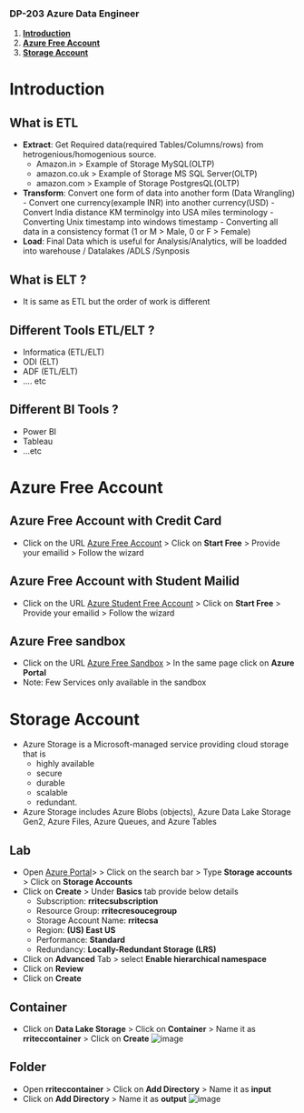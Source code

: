 ### DP-203 Azure Data Engineer
1. **[Introduction](#Introduction)**<br>
2. **[Azure Free Account](#Azure-Free-Account)**<br>
3. **[Storage Account](#Storage-Account)**<br>


# Introduction
## What is ETL
  - **Extract**: Get Required data(required Tables/Columns/rows) from hetrogenious/homogenious source.
      - Amazon.in > Example of Storage MySQL(OLTP)
      - amazon.co.uk > Example of Storage MS SQL Server(OLTP)
      - amazon.com > Example of Storage PostgresQL(OLTP)
- **Transform**: Convert one form of data into another form (Data Wrangling)
      - Convert one currency(example INR) into another currency(USD)
      - Convert India distance KM terminolgy into USA miles terminology
      - Converting Unix timestamp into windows timestamp
      - Converting all data in a consistency format (1 or M > Male, 0 or F > Female)   
 - **Load**: Final Data which is useful for Analysis/Analytics, will be loadded into warehouse / Datalakes /ADLS /Synposis
## What is ELT ?
- It is same as ETL but the order of work is different
## Different Tools ETL/ELT ?
  - Informatica (ETL/ELT)
  - ODI (ELT)
  - ADF (ETL/ELT)
  - .... etc
## Different BI Tools ?
  - Power BI
  - Tableau
  - ...etc
# Azure Free Account
## Azure Free Account with Credit Card
  - Click on the URL [Azure Free Account]( https://azure.microsoft.com/en-in/free/) > Click on **Start Free** > Provide your emailid > Follow the wizard
## Azure Free Account with Student Mailid
  - Click on the URL [Azure Student Free Account]( https://azure.microsoft.com/en-in/free/students/) > Click on **Start Free** > Provide your emailid > Follow the wizard
## Azure Free sandbox
  - Click on the URL [Azure Free Sandbox](https://docs.microsoft.com/en-us/learn/modules/create-azure-storage-account/5-exercise-create-a-storage-account?ns-enrollment-type=learningpath&ns-enrollment-id=learn.store-data-in-azure) > In the same page click on **Azure Portal**
  - Note: Few Services only available in the sandbox
# Storage Account
  - Azure Storage is a Microsoft-managed service providing cloud storage that is 
      - highly available
      - secure
      - durable
      - scalable
      - redundant. 
  - Azure Storage includes Azure Blobs (objects), Azure Data Lake Storage Gen2, Azure Files, Azure Queues, and Azure Tables
## Lab
  - Open [Azure Portal](https://portal.azure.com/)> > Click on the search bar > Type **Storage accounts** > Click on **Storage Accounts**
  - Click on **Create** > Under **Basics** tab provide below details
      - Subscription: **rritecsubscription**
      - Resource Group: **rritecresoucegroup**
      - Storage Account Name: **rritecsa**
      - Region: **(US) East US**
      - Performance: **Standard**
      - Redundancy: **Locally-Redundant Storage (LRS)**
  - Click on **Advanced** Tab > select **Enable hierarchical namespace**
  - Click on **Review**
  - Click on **Create**
## Container
  - Click on **Data Lake Storage** > Click on **Container** > Name it as **rriteccontainer** > Click on **Create**
        ![image](https://user-images.githubusercontent.com/20516321/209080454-923c3672-5e86-4abb-a877-a85f5f43f26d.png)
## Folder
  - Open **rriteccontainer** > Click on **Add Directory** > Name it as **input**
  - Click on **Add Directory** > Name it as **output**
      ![image](https://user-images.githubusercontent.com/20516321/209080956-412e8fa4-eef5-43f7-86b3-58cbc199ae78.png)

